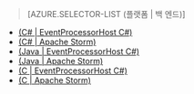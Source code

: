 ﻿> [AZURE.SELECTOR-LIST (플랫폼 | 백 엔드)]
- [(C# | EventProcessorHost C#)](/ko-kr/documentation/articles/service-bus-event-hubs-csharp-ephcs-getstarted/)
- [(C# | Apache Storm)](/ko-kr/documentation/articles/service-bus-event-hubs-csharp-storm-getstarted/)
- [(Java | EventProcessorHost C#)](/ko-kr/documentation/articles/service-bus-event-hubs-java-ephcs-getstarted/)
- [(Java | Apache Storm)](/ko-kr/documentation/articles/service-bus-event-hubs-java-storm-getstarted/)
- [(C | EventProcessorHost C#)](/ko-kr/documentation/articles/service-bus-event-hubs-c-ephcs-getstarted/)
- [(C | Apache Storm)](/ko-kr/documentation/articles/service-bus-event-hubs-c-storm-getstarted/)

<!--HONumber=42-->
